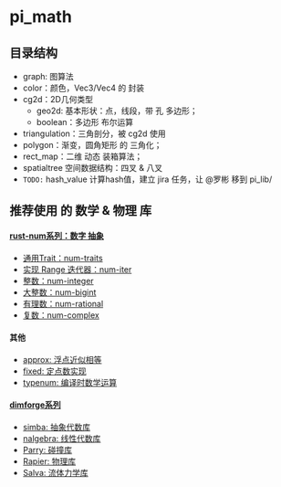 # pi_math

## 目录结构

+ graph: 图算法
+ color：颜色，Vec3/Vec4 的 封装
+ cg2d：2D几何类型
    + geo2d: 基本形状：点，线段，带 孔 多边形；
    + boolean：多边形 布尔运算
+ triangulation：三角剖分，被 cg2d 使用
+ polygon：渐变，圆角矩形 的 三角化；
+ rect_map：二维 动态 装箱算法；
+ spatialtree 空间数据结构：四叉 & 八叉
+ `TODO:` hash_value 计算hash值，建立 jira 任务，让 @罗彬 移到 pi_lib/

## 推荐使用 的 数学 & 物理 库

#### [rust-num系列：数字 抽象](https://github.com/rust-num/num)

+ [通用Trait：num-traits](https://github.com/rust-num/num-traits)
+ [实现 Range 迭代器：num-iter](https://github.com/rust-num/num-iter)
+ [整数：num-integer](https://github.com/rust-num/num-integer)
+ [大整数：num-bigint](https://github.com/rust-num/num-bigint)
+ [有理数：num-rational](https://github.com/rust-num/num-rational)
+ [复数：num-complex](https://github.com/rust-num/num-complex)

#### 其他

+ [approx: 浮点近似相等](https://github.com/brendanzab/approx)
+ [fixed: 定点数实现](https://crates.io/crates/fixed)
+ [typenum: 编译时数学运算](https://github.com/paholg/typenum)

#### [dimforge系列](https://dimforge.com/)

+ [simba: 抽象代数库](https://github.com/dimforge/simba)
+ [nalgebra: 线性代数库](https://github.com/dimforge/nalgebra)
+ [Parry: 碰撞库](https://github.com/dimforge/parry)
+ [Rapier: 物理库](https://github.com/dimforge/rapier)
+ [Salva: 流体力学库](https://github.com/dimforge/salva)
